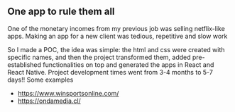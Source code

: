 ## One app to rule them all

One of the monetary incomes from my previous job was selling netflix-like apps. Making an app for a new client was tedious, repetitive and slow work

So I made a POC, the idea was simple: the html and css were created with specific names, and then the project transformed them, added pre-established functionalities on top and generated the apps in React and React Native. Project development times went from 3-4 months to 5-7 days!! Some examples

  * https://www.winsportsonline.com/
  * https://ondamedia.cl/

